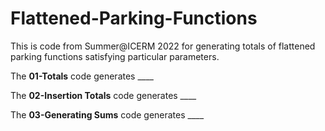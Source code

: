 # Flattened-Parking-Functions
This is code from Summer@ICERM 2022 for generating totals of flattened parking functions satisfying particular parameters. 

The **01-Totals** code generates ____

The **02-Insertion Totals** code generates ____

The **03-Generating Sums** code generates ____
